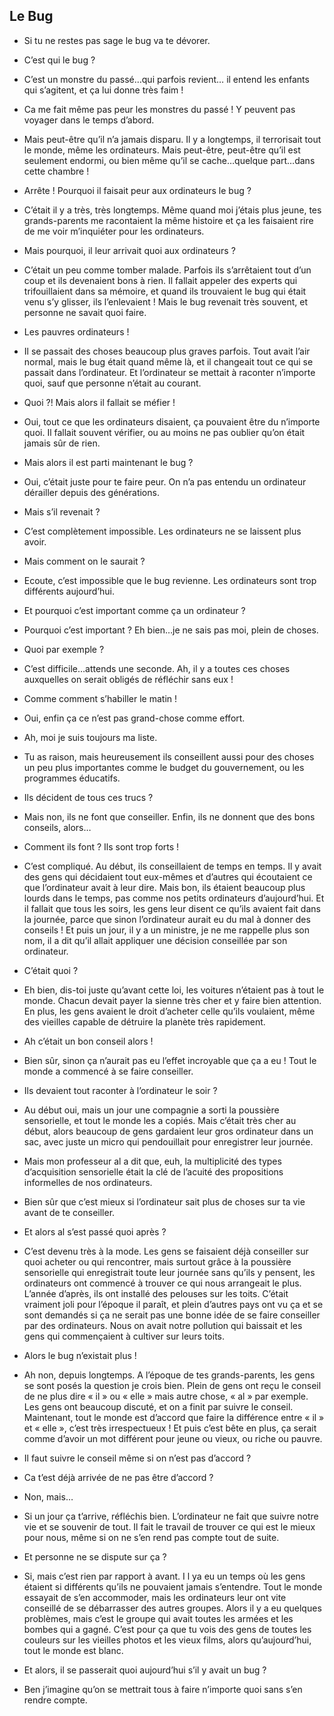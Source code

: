 Le Bug
-------
- Si tu ne restes pas sage le bug va te dévorer.

- C’est qui le bug ?
- C’est un monstre du passé…qui parfois revient… il entend les enfants qui s’agitent, et ça lui donne très faim !
- Ca me fait même pas peur les monstres du passé ! Y peuvent pas voyager dans le temps d’abord.
- Mais peut-être qu’il n’a jamais disparu. Il y a longtemps, il terrorisait tout le monde, même les ordinateurs. Mais peut-être, peut-être qu’il est seulement endormi, ou bien même qu’il se cache…quelque part…dans cette chambre !
- Arrête ! Pourquoi il faisait peur aux ordinateurs le bug ?
- C’était il y a très, très longtemps. Même quand moi j’étais plus jeune, tes grands-parents me racontaient la même histoire et ça les faisaient rire de me voir m’inquiéter pour les ordinateurs.
- Mais pourquoi, il leur arrivait quoi aux ordinateurs ?
- C’était un peu comme tomber malade. Parfois ils s’arrêtaient tout d’un coup et ils devenaient bons à rien. Il fallait appeler des experts qui trifouillaient dans sa mémoire, et quand ils trouvaient le bug qui était venu s’y glisser, ils l’enlevaient ! Mais le bug revenait très souvent, et personne ne savait quoi faire.
- Les pauvres ordinateurs !
- Il se passait des choses beaucoup plus graves parfois. Tout avait l’air normal, mais le bug était quand même là, et il changeait tout ce qui se passait dans l’ordinateur. Et l’ordinateur se mettait à raconter n’importe quoi, sauf que personne n’était au courant.
- Quoi ?! Mais alors il fallait se méfier !
- Oui, tout ce que les ordinateurs disaient, ça pouvaient être du n’importe quoi. Il fallait souvent vérifier, ou au moins ne pas oublier qu’on était jamais sûr de rien.
- Mais alors il est parti maintenant le bug ?
- Oui, c’était juste pour te faire peur. On n’a pas entendu un ordinateur dérailler depuis des générations.
- Mais s’il revenait ?
- C’est complètement impossible. Les ordinateurs ne se laissent plus avoir.
- Mais comment on le saurait ?
- Ecoute, c’est impossible que le bug revienne. Les ordinateurs sont trop différents aujourd’hui.
- Et pourquoi c’est important comme ça un ordinateur ?
- Pourquoi c’est important ? Eh bien…je ne sais pas moi, plein de choses.
- Quoi par exemple ?
- C’est difficile…attends une seconde. Ah, il y a toutes ces choses auxquelles on serait obligés de réfléchir sans eux !
- Comme comment s’habiller le matin !
- Oui, enfin ça ce n’est pas grand-chose comme effort.
- Ah, moi je suis toujours ma liste.
- Tu as raison, mais heureusement ils conseillent aussi pour des choses un peu plus importantes comme le budget du gouvernement, ou les programmes éducatifs.
- Ils décident de tous ces trucs ?
- Mais non, ils ne font que conseiller. Enfin, ils ne donnent que des bons conseils, alors…
- Comment ils font ? Ils sont trop forts !
- C’est compliqué. Au début, ils conseillaient de temps en temps. Il  y avait des gens qui décidaient tout eux-mêmes et d’autres qui écoutaient ce que l’ordinateur avait à leur dire. Mais bon, ils étaient beaucoup plus lourds dans le temps, pas comme nos petits ordinateurs d’aujourd’hui. Et il fallait que tous les soirs, les gens leur disent ce qu’ils avaient fait dans la journée, parce que sinon l’ordinateur aurait eu du mal à donner des conseils ! Et puis un jour, il y a un ministre, je ne me rappelle plus son nom, il a dit qu’il allait appliquer une décision conseillée par son ordinateur.
- C’était quoi ?
- Eh bien, dis-toi juste qu’avant cette loi, les voitures n’étaient pas à tout le monde. Chacun devait payer la sienne très cher et y faire bien attention. En plus, les gens avaient le droit d’acheter celle qu’ils voulaient, même des vieilles capable de détruire la planète très rapidement.
- Ah c’était un bon conseil alors !
- Bien sûr, sinon ça n’aurait pas eu l’effet incroyable que ça a eu ! Tout le monde a commencé à se faire conseiller.
- Ils devaient tout raconter à l’ordinateur le soir ?
- Au début oui, mais un jour une compagnie a sorti la poussière sensorielle, et tout le monde les a copiés. Mais c’était très cher au début, alors beaucoup de gens gardaient leur gros ordinateur dans un sac, avec juste un micro qui pendouillait pour enregistrer leur journée.
- Mais mon professeur al a dit que, euh, la multiplicité des types d’acquisition sensorielle était la clé de l’acuité des propositions informelles de nos ordinateurs.
- Bien sûr que c’est mieux si l’ordinateur sait plus de choses sur ta vie avant de te conseiller.
- Et alors al s’est passé quoi après ?
- C’est devenu très à la mode. Les gens se faisaient déjà conseiller sur quoi acheter ou qui rencontrer, mais surtout grâce à la poussière sensorielle qui enregistrait toute leur journée sans qu’ils y pensent, les ordinateurs ont commencé à trouver ce qui nous arrangeait le plus. L’année d’après, ils ont installé des pelouses sur les toits. C’était vraiment joli pour l’époque il paraît, et plein d’autres pays ont vu ça et se sont demandés si ça ne serait pas une bonne idée de se faire conseiller par des ordinateurs. Nous on avait notre pollution qui baissait et les gens qui commençaient à cultiver sur leurs toits.
- Alors le bug n’existait plus !
- Ah non, depuis longtemps. A l’époque de tes grands-parents, les gens se sont posés la question je crois bien. Plein de gens ont reçu le conseil de ne plus dire « il » ou « elle » mais autre chose, « al » par exemple. Les gens ont beaucoup discuté, et on a finit par suivre le conseil. Maintenant, tout le monde est d’accord que faire la différence entre « il » et « elle », c’est très irrespectueux ! Et puis c’est bête en plus, ça serait comme d’avoir un mot différent pour jeune ou vieux, ou riche ou pauvre.
- Il faut suivre le conseil même si on n’est pas d’accord ?
- Ca t’est déjà arrivée de ne pas être d’accord ?
- Non, mais…
- Si un jour ça t’arrive, réfléchis bien. L’ordinateur ne fait que suivre notre vie et se souvenir de tout. Il fait le travail de trouver ce qui est le mieux pour nous, même si on ne s’en rend pas compte tout de suite.
- Et personne ne se dispute sur ça ?
- Si, mais c’est rien par rapport à avant. I l ya eu un temps où les gens étaient si différents qu’ils ne pouvaient jamais s’entendre. Tout le monde essayait de s’en accommoder, mais les ordinateurs leur ont vite conseillé de se débarrasser des autres groupes. Alors il y a eu quelques problèmes, mais c’est le groupe qui avait toutes les armées et les bombes qui a gagné. C’est pour ça que tu vois des gens de toutes les couleurs sur les vieilles photos et les vieux films, alors qu’aujourd’hui, tout le monde est blanc.
- Et alors, il se passerait quoi aujourd’hui s’il y avait un bug ?
- Ben j’imagine qu’on se mettrait tous à faire n’importe quoi sans s’en rendre compte.
